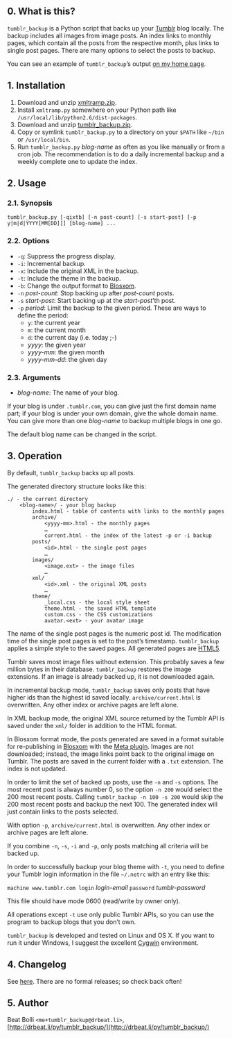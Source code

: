 ## 0. What is this?

`tumblr_backup` is a Python script that backs up your
[Tumblr](http://www.tumblr.com) blog locally. The backup includes all
images from image posts. An index links to monthly pages, which contain
all the posts from the respective month, plus links to single post pages.
There are many options to select the posts to backup.

You can see an example of `tumblr_backup`’s output
[on my home page](http://drbeat.li/tumblr).


## 1. Installation

1. Download and unzip
   [xmltramp.zip](https://github.com/bbolli/xmltramp/zipball/master).
2. Install `xmltramp.py` somewhere on your Python path like
   `/usr/local/lib/python2.6/dist-packages`.
3. Download and unzip
   [tumblr_backup.zip](https://github.com/bbolli/tumblr_backup/zipball/bb).
4. Copy or symlink `tumblr_backup.py` to a directory on your `$PATH` like
   `~/bin` or `/usr/local/bin`.
5. Run `tumblr_backup.py` _blog-name_ as often as you like manually
   or from a cron job. The recommendation is to do a daily incremental backup
   and a weekly complete one to update the index.


## 2. Usage

### 2.1. Synopsis

    tumblr_backup.py [-qixtb] [-n post-count] [-s start-post] [-p y|m|d|YYYY[MM[DD]]] [blog-name] ...

### 2.2. Options

* `-q`: Suppress the progress display.
* `-i`: Incremental backup.
* `-x`: Include the original XML in the backup.
* `-t`: Include the theme in the backup.
* `-b`: Change the output format to [Blosxom](http://www.blosxom.com).
* `-n` _post-count_: Stop backing up after _post-count_ posts.
* `-s` _start-post_: Start backing up at the _start-post_’th post.
* `-p` _period_: Limit the backup to the given period.
  These are ways to define the period:
  * `y`: the current year
  * `m`: the current month
  * `d`: the current day (i.e. today ;-)
  * _yyyy_: the given year
  * _yyyy-mm_: the given month
  * _yyyy-mm-dd_: the given day

### 2.3. Arguments

* _blog-name_: The name of your blog.

If your blog is under `.tumblr.com`, you can give just the first domain name
part; if your blog is under your own domain, give the whole domain name.
You can give more than one _blog-name_ to backup multiple blogs in one go.

The default blog name can be changed in the script.


## 3. Operation

By default, `tumblr_backup` backs up all posts.

The generated directory structure looks like this:

    ./ - the current directory
        <blog-name>/ - your blog backup
            index.html - table of contents with links to the monthly pages
            archive/
                <yyyy-mm>.html - the monthly pages
                …
                current.html - the index of the latest -p or -i backup
            posts/
                <id>.html - the single post pages
                …
            images/
                <image.ext> - the image files
                …
            xml/
                <id>.xml - the original XML posts
                …
            theme/
                _local.css - the local style sheet
                theme.html - the saved HTML template
                custom.css - the CSS customizations
                avatar.<ext> - your avatar image

The name of the single post pages is the numeric post id.  The modification
time of the single post pages is set to the post’s timestamp. `tumblr_backup`
applies a simple style to the saved pages. All generated pages are
[HTML5](http://www.whatwg.org/specs/web-apps/current-work/multipage/).

Tumblr saves most image files without extension. This probably saves a few
million bytes in their database. `tumblr_backup` restores the image extensions.
If an image is already backed up, it is not downloaded again.

In incremental backup mode, `tumblr_backup` saves only posts that have higher
ids than the highest id saved locally. `archive/current.html` is overwritten.
Any other index or archive pages are left alone.

In XML backup mode, the original XML source returned by the Tumblr API is saved
under the `xml/` folder in addition to the HTML format.

In Blosxom format mode, the posts generated are saved in a format suitable for
re-publishing in [Blosxom](http://www.blosxom.com) with the [Meta
plugin](http://www.blosxom.com/plugins/meta/meta.htm). Images are not
downloaded; instead, the image links point back to the original image on
Tumblr. The posts are saved in the current folder with a `.txt` extension.
The index is not updated.

In order to limit the set of backed up posts, use the `-n` and `-s` options.
The most recent post is always number 0, so the option `-n 200` would select
the 200 most recent posts. Calling `tumblr_backup -n 100 -s 200` would skip
the 200 most recent posts and backup the next 100. The generated index will
just contain links to the posts selected.

With option `-p`, `archive/current.html` is overwritten.  Any other index or
archive pages are left alone.

If you combine `-n`, `-s`, `-i` and `-p`, only posts matching all criteria
will be backed up.

In order to successfully backup your blog theme with `-t`, you need to define
your Tumblr login information in the file `~/.netrc` with an entry like this:

`machine www.tumblr.com login` _login-email_ `password` _tumblr-password_

This file should have mode 0600 (read/write by owner only).

All operations except `-t` use only public Tumblr APIs, so you can use the
program to backup blogs that you don’t own.

`tumblr_backup` is developed and tested on Linux and OS X. If you want to
run it under Windows, I suggest the excellent [Cygwin](http://cygwin.com)
environment.


## 4. Changelog

See [here](https://github.com/bbolli/tumblr_backup/commits/bb). There are no
formal releases; so check back often!


## 5. Author

Beat Bolli `<me+tumblr_backup@drbeat.li>`,
[http://drbeat.li/py/tumblr_backup/](http://drbeat.li/py/tumblr_backup/)

